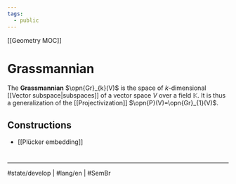 ```yaml
---
tags:
  - public
---
```

[[Geometry MOC]]
# Grassmannian

The **Grassmannian** $\opn{Gr}_{k}(V)$ is the space of $k$-dimensional [[Vector subspace|subspaces]] of a vector space $V$ over a field $\mathbb{K}$.
It is thus a generalization of the [[Projectivization]] $\opn{P}(V)=\opn{Gr}_{1}(V)$.

## Constructions

- [[Plücker embedding]]

#
---
#state/develop | #lang/en | #SemBr
